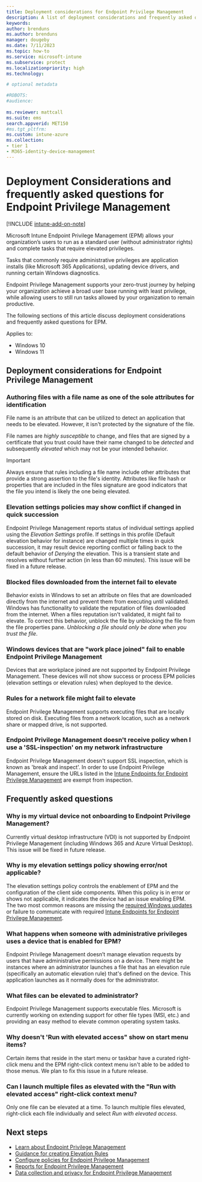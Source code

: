 ```yaml
---
title: Deployment considerations for Endpoint Privilege Management
description: A list of deployment considerations and frequently asked questions for customers deploying Microsoft Intune Endpoint Privilege Management
keywords:
author: brenduns
ms.author: brenduns
manager: dougeby
ms.date: 7/11/2023
ms.topic: how-to
ms.service: microsoft-intune
ms.subservice: protect
ms.localizationpriority: high
ms.technology:

# optional metadata

#ROBOTS:
#audience:
 
ms.reviewer: mattcall
ms.suite: ems
search.appverid: MET150
#ms.tgt_pltfrm:
ms.custom: intune-azure
ms.collection:
- tier 1
- M365-identity-device-management
---
```


# Deployment Considerations and frequently asked questions for Endpoint Privilege Management

[!INCLUDE [intune-add-on-note](../includes/intune-add-on-note.md)]

Microsoft Intune Endpoint Privilege Management (EPM) allows your organization’s users to run as a standard user (without administrator rights) and complete tasks that require elevated privileges.

Tasks that commonly require administrative privileges are application installs (like Microsoft 365 Applications), updating device drivers, and running certain Windows diagnostics.

Endpoint Privilege Management supports your zero-trust journey by helping your organization achieve a broad user base running with least privilege, while allowing users to still run tasks allowed by your organization to remain productive.

The following sections of this article discuss deployment considerations and frequently asked questions for EPM.

Applies to:

- Windows 10
- Windows 11

## Deployment considerations for Endpoint Privilege Management

### Authoring files with a file name as one of the sole attributes for identification

File name is an attribute that can be utilized to detect an application that needs to be elevated. However, it isn't protected by the signature of the file.

File names are *highly susceptible* to change, and files that are signed by a certificate that you trust could have their name changed to be *detected* and subsequently *elevated* which may not be your intended behavior.

> [!IMPORTANT]
> Always ensure that rules including a file name include other attributes that provide a strong assertion to the file's identity. Attributes like file hash or properties that are included in the files signature are good indicators that the file you intend is likely the one being elevated.

### Elevation settings policies may show conflict if changed in quick succession

Endpoint Privilege Management reports status of individual settings applied using the *Elevation Settings* profile. If settings in this profile (Default elevation behavior for instance) are changed multiple times in quick succession, it may result device reporting conflict or falling back to the default behavior of *Denying* the elevation. This is a transient state and resolves without further action (in less than 60 minutes). This issue will be fixed in a future release.

### Blocked files downloaded from the internet fail to elevate

Behavior exists in Windows to set an attribute on files that are downloaded directly from the internet and prevent them from executing until validated. Windows has functionality to validate the reputation of files downloaded from the internet. When a files reputation isn't validated, it might fail to elevate. To correct this behavior, unblock the file by unblocking the file from the file properties pane. *Unblocking a file should only be done when you trust the file*.

### Windows devices that are "work place joined" fail to enable Endpoint Privilege Management

Devices that are workplace joined are not supported by Endpoint Privilege Management. These devices will not show success or process EPM policies (elevation settings or elevation rules) when deployed to the device.

### Rules for a network file might fail to elevate

Endpoint Privilege Management supports executing files that are locally stored on disk. Executing files from a network location, such as a network share or mapped drive, is not supported.

### Endpoint Privilege Management doesn't receive policy when I use a 'SSL-inspection' on my network infrastructure

Endpoint Privilege Management doesn't support SSL inspection, which is known as 'break and inspect'. In order to use Endpoint Privilege Management, ensure the URLs listed in the [Intune Endpoints for Endpoint Privilege Management](../fundamentals/intune-endpoints.md#microsoft-intune-endpoint-privilege-management) are exempt from inspection.

## Frequently asked questions

### Why is my virtual device not onboarding to Endpoint Privilege Management?

Currently virtual desktop infrastructure (VDI) is not supported by Endpoint Privilege Management (including Windows 365 and Azure Virtual Desktop). This issue will be fixed in future release.

### Why is my elevation settings policy showing error/not applicable?

The elevation settings policy controls the enablement of EPM and the configuration of the client side components. When this policy is in error or shows not applicable, it indicates the device had an issue enabling EPM. The two most common reasons are missing the [required Windows updates](../protect/epm-overview.md#windows-client-requirements) or failure to communicate with required [Intune Endpoints for Endpoint Privilege Management](../fundamentals/intune-endpoints.md#microsoft-intune-endpoint-privilege-management).

### What happens when someone with administrative privileges uses a device that is enabled for EPM?

Endpoint Privilege Management doesn’t manage elevation requests by users that have administrative permissions on a device. There might be instances where an administrator launches a file that has an elevation rule (specifically an automatic elevation rule) that's defined on the device. This application launches as it normally does for the administrator.

### What files can be elevated to administrator?

Endpoint Privilege Management supports executable files. Microsoft is currently working on extending support for other file types (MSI, etc.) and providing an easy method to elevate common operating system tasks.

### Why doesn't 'Run with elevated access" show on start menu items?

Certain items that reside in the start menu or taskbar have a curated right-click menu and the EPM right-click context menu isn't able to be added to those menus. We plan to fix this issue in a future release.

### Can I launch multiple files as elevated with the "Run with elevated access" right-click context menu?

Only one file can be elevated at a time. To launch multiple files elevated, right-click each file individually and select *Run with elevated access*.

## Next steps

- [Learn about Endpoint Privilege Management](../protect/epm-overview.md)
- [Guidance for creating Elevation Rules](../protect/epm-guidance-for-creating-rules.md)
- [Configure policies for Endpoint Privilege Management](../protect/epm-policies.md)
- [Reports for Endpoint Privilege Management](../protect/epm-policies.md)
- [Data collection and privacy for Endpoint Privilege Management](../protect/epm-data-collection.md)
